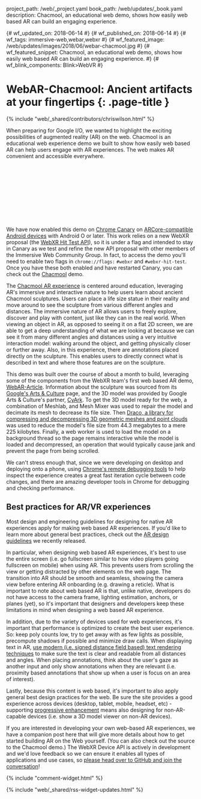 project_path: /web/_project.yaml
book_path: /web/updates/_book.yaml
description: Chacmool, an educational web demo, shows how easily web based AR can build an engaging experience.

{# wf_updated_on: 2018-06-14 #}
{# wf_published_on: 2018-06-14 #}
{# wf_tags: immersive-web,webar,webxr #}
{# wf_featured_image: /web/updates/images/2018/06/webar-chacmool.jpg #}
{# wf_featured_snippet: Chacmool, an educational web demo, shows how easily web based AR can build an engaging experience. #}
{# wf_blink_components: Blink>WebVR #}

# WebAR-Chacmool: Ancient artifacts at your fingertips {: .page-title }

{% include "web/_shared/contributors/chriswilson.html" %}

When preparing for Google I/O, we wanted to highlight the exciting possibilities
of augmented reality (AR) on the web. Chacmool is an educational web experience
demo we built to show how easily web based AR can help users engage with AR
experiences. The web makes AR convenient and accessible everywhere.

<div class="video-wrapper">
  <iframe class="devsite-embedded-youtube-video" data-video-id="Zu6MXyfi-Ts"
          data-autohide="1" data-showinfo="0" frameborder="0" allowfullscreen>
  </iframe>
</div>

We have now enabled this demo on
[Chrome Canary](https://play.google.com/store/apps/details?id=com.chrome.canary)
on
[ARCore-compatible Android devices](/ar/discover/supported-devices) with Android O or later.
 This work relies on a new WebXR proposal (the
[WebXR Hit Test API](https://github.com/immersive-web/hit-test/blob/master/explainer.md)),
so it is under a flag and intended to stay in Canary as we test and refine the
new API proposal with other members of the Immersive Web Community Group. In
fact, to access the demo you'll need to enable two flags in `chrome://flags:`
`#webxr` and `#webxr-hit-test`.  Once you have these both enabled and have restarted
Canary, you can check out the [Chacmool](https://web-education-ar-demo.appspot.com/) demo.  

The [Chacmool AR experience](https://web-education-ar-demo.appspot.com/) is centered around
education, leveraging AR's immersive and interactive nature to help users learn
about ancient Chacmool sculptures. Users can place a life size statue in their
reality and move around to see the sculpture from various different angles and
distances. The immersive nature of AR allows users to freely explore, discover
and play with content, just like they can in the real world. When viewing an
object in AR, as opposed to seeing it on a flat 2D screen, we are able to get a
deep understanding of what we are looking at because we can see it from many
different angles and distances using a very intuitive interaction model: walking
around the object, and getting physically closer or further away.   Also, in
this experience, there are annotations placed directly on the sculpture. This
enables users to directly connect what is described in text and where those
features are on the sculpture.

This demo was built over the course of about a month to build, leveraging some
of the components from the WebXR team's first web based AR demo,
[WebAR-Article](https://blog.google/products/google-vr/augmented-reality-web-everyone/).
Information about the sculpture was sourced from its
[Google's Arts & Culture](https://artsandculture.google.com/asset/a-chacmool-figure-holding-a-bowl-in-the-ruins-of-templo-mayor-in-mexico-city/nQFDnZcHsxuiiA)
page, and the 3D model was provided by Google Arts & Culture's partner,
[CyArk](https://artsandculture.google.com/partner/cyark).  To get the 3D model
ready for the web, a combination of Meshlab, and Mesh Mixer was used to repair
the model and decimate its mesh to decrease its file size. Then
[Draco, a library for compressing and decompressing 3D geometric meshes and point clouds](https://github.com/google/draco)
was used to reduce the model's file size from 44.3 megabytes to a mere 225
kilobytes. Finally, a web worker is used to load the model on a background
thread so the page remains interactive while the model is loaded and
decompressed, an operation that would typically cause jank and prevent the page
from being scrolled.  

We can't stress enough that, since we were developing on desktop and deploying
onto a phone, using
[Chrome's remote debugging tools](/web/tools/chrome-devtools/remote-debugging/)
to help inspect the experience creates a great fast iteration cycle between code
changes, and there are amazing developer tools in Chrome for debugging and
checking performance.

## Best practices for AR/VR experiences

Most design and engineering guidelines for designing for native AR experiences
apply for making web based AR experiences. If you'd like to learn more about
general best practices, check out the [AR design
guidelines](https://designguidelines.withgoogle.com/ar-design/) we recently
released.

In particular, when designing web based AR experiences, it's best to use the
entire screen (i.e. go fullscreen similar to how video players going fullscreen
on mobile) when using AR. This prevents users from scrolling the view or getting
distracted by other elements on the web page. The transition into AR should be
smooth and seamless, showing the camera view before entering AR onboarding (e.g.
drawing a reticle). What is important to note about web based AR is that, unlike
native, developers do not have access to the camera frame, lighting estimation,
anchors, or planes (yet), so it's important that designers and developers keep
these limitations in mind when designing a web based AR experience.

In addition, due to the variety of devices used for web experiences, it's
important that performance is optimized to create the best user experience. So:
keep poly counts low, try to get away with as few lights as possible, precompute
shadows if possible and minimize draw calls. When displaying text in AR,
[use modern (i.e. signed distance field based) text rendering techniques](/web/showcase/2017/within)
to make sure the text is clear and readable from all distances and angles. When
placing annotations, think about the user's gaze as another input and only show
annotations when they are relevant (i.e. proximity based annotations that show
up when a user is focus on an area of interest).

Lastly, because this content is web based, it's important to also apply general
best design practices for the web. Be sure the site provides a good experience
across devices (desktop, tablet, mobile, headset, etc) -  supporting
[progressive enhancement](https://developer.mozilla.org/en-US/docs/Glossary/Progressive_Enhancement)
means also designing for non-AR-capable devices (i.e. show a 3D model viewer on
non-AR devices). 	

If you are interested in developing your own web-based AR experiences, we have a
companion post here that will give more details about how to get started
building AR on the Web yourself. (You can also check out the source to the
Chacmool demo.) The WebXR Device API is actively in development and we'd love
feedback so we can ensure it enables all types of applications and use cases, so
[please head over to GitHub and join the conversation](https://github.com/immersive-web/webxr)!

{% include "comment-widget.html" %}

{% include "web/_shared/rss-widget-updates.html" %}

